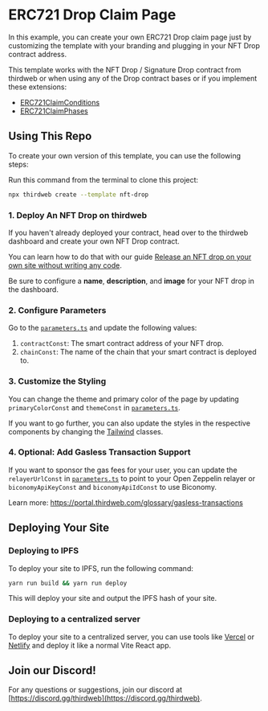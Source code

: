 # ERC721 Drop Claim Page

In this example, you can create your own ERC721 Drop claim page just by customizing the template with your branding and plugging in your NFT Drop contract address.

This template works with the NFT Drop / Signature Drop contract from thirdweb or when using any of the Drop contract bases or if you implement these extensions:

- [ERC721ClaimConditions](https://portal.thirdweb.com/solidity/extensions/erc721claimconditions)
- [ERC721ClaimPhases](https://portal.thirdweb.com/solidity/extensions/erc721claimphases)

## Using This Repo

To create your own version of this template, you can use the following steps:

Run this command from the terminal to clone this project:

```bash
npx thirdweb create --template nft-drop
```

### 1. Deploy An NFT Drop on thirdweb

If you haven't already deployed your contract, head over to the thirdweb dashboard and create your own NFT Drop contract.

You can learn how to do that with our guide [Release an NFT drop on your own site without writing any code](https://portal.thirdweb.com/guides/release-an-nft-drop-with-no-code#create-a-drop-contract).

Be sure to configure a **name**, **description**, and **image** for your NFT drop in the dashboard.

### 2. Configure Parameters

Go to the [`parameters.ts`](/src/consts/parameters.ts) and update the following values:

1. `contractConst`: The smart contract address of your NFT drop.
2. `chainConst`: The name of the chain that your smart contract is deployed to.

### 3. Customize the Styling

You can change the theme and primary color of the page by updating `primaryColorConst` and `themeConst` in [`parameters.ts`](/src/consts/parameters.ts).

If you want to go further, you can also update the styles in the respective components by changing the [Tailwind](https://tailwindcss.com/) classes.

### 4. Optional: Add Gasless Transaction Support

If you want to sponsor the gas fees for your user, you can update the `relayerUrlConst` in [`parameters.ts`](/src/consts/parameters.ts) to point to your Open Zeppelin relayer or `biconomyApiKeyConst` and `biconomyApiIdConst` to use Biconomy.

Learn more: https://portal.thirdweb.com/glossary/gasless-transactions

## Deploying Your Site

### Deploying to IPFS

To deploy your site to IPFS, run the following command:

```bash
yarn run build && yarn run deploy
```

This will deploy your site and output the IPFS hash of your site.

### Deploying to a centralized server

To deploy your site to a centralized server, you can use tools like [Vercel](https://vercel.com/) or [Netlify](https://www.netlify.com/) and deploy it like a normal Vite React app.

## Join our Discord!

For any questions or suggestions, join our discord at [https://discord.gg/thirdweb](https://discord.gg/thirdweb).
